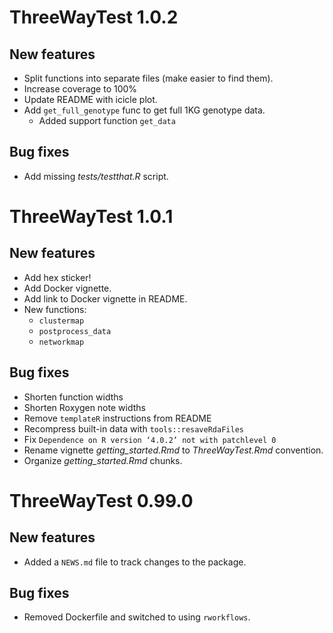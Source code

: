 # ThreeWayTest 1.0.2

## New features

* Split functions into separate files (make easier to find them).
* Increase coverage to 100%
* Update README with icicle plot.
* Add `get_full_genotype` func to get full 1KG genotype data.
    - Added support function `get_data` 

## Bug fixes

* Add missing *tests/testthat.R* script.

# ThreeWayTest 1.0.1

## New features

* Add hex sticker!
* Add Docker vignette.
* Add link to Docker vignette in README.
* New functions:
    - `clustermap`
    - `postprocess_data`
    - `networkmap`

## Bug fixes

* Shorten function widths
* Shorten Roxygen note widths
* Remove `templateR` instructions from README
* Recompress built-in data with `tools::resaveRdaFiles`
* Fix `Dependence on R version ‘4.0.2’ not with patchlevel 0`
* Rename vignette *getting_started.Rmd* to *ThreeWayTest.Rmd* convention.
* Organize *getting_started.Rmd* chunks.


# ThreeWayTest 0.99.0

## New features
 
* Added a `NEWS.md` file to track changes to the package.

## Bug fixes

* Removed Dockerfile and switched to using `rworkflows`.